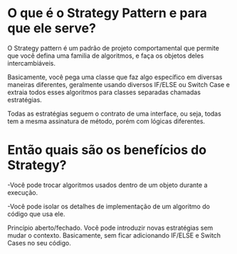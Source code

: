 # O que é o Strategy Pattern e para que ele serve?

O Strategy pattern é um padrão de projeto comportamental que permite que você defina uma familia de algoritmos, e faça os objetos deles intercambiáveis.

Basicamente, você pega uma classe que faz algo específico em diversas maneiras diferentes, geralmente usando diversos IF/ELSE ou Switch Case e extraia todos esses algoritmos para classes separadas chamadas estratégias.

Todas as estratégias seguem o contrato de uma interface, ou seja, todas tem a mesma assinatura de método, porém com lógicas diferentes.

# Então quais são os benefícios do Strategy?

<p>-Você pode trocar algoritmos usados dentro de um objeto durante a execução.</p>

<p>-Você pode isolar os detalhes de implementação de um algoritmo do código que usa ele.</p>

<p>Princípio aberto/fechado. Você pode introduzir novas estratégias sem mudar o contexto. Basicamente, sem ficar adicionando IF/ELSE e Switch Cases no seu código.</p>
